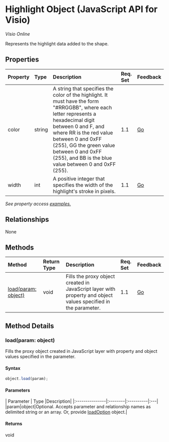 # Highlight Object (JavaScript API for Visio)

_Visio Online_

Represents the highlight data added to the shape.

## Properties

| Property	   | Type	|Description| Req. Set| Feedback|
|:---------------|:--------|:----------|:----|:---|
|color|string|A string that specifies the color of the highlight. It must have the form "#RRGGBB", where each letter represents a hexadecimal digit between 0 and F, and where RR is the red value between 0 and 0xFF (255), GG the green value between 0 and 0xFF (255), and BB is the blue value between 0 and 0xFF (255).|1.1|[Go](https://github.com/OfficeDev/office-js-docs/issues/new?title=Visio-highlight-color)|
|width|int|A positive integer that specifies the width of the highlight's stroke in pixels.|1.1|[Go](https://github.com/OfficeDev/office-js-docs/issues/new?title=Visio-highlight-width)|

_See property access [examples.](#property-access-examples)_

## Relationships
None


## Methods

| Method		   | Return Type	|Description| Req. Set| Feedback|
|:---------------|:--------|:----------|:----|:---|
|[load(param: object)](#loadparam-object)|void|Fills the proxy object created in JavaScript layer with property and object values specified in the parameter.|1.1|[Go](https://github.com/OfficeDev/office-js-docs/issues/new?title=Visio-highlight-load)|

## Method Details


### load(param: object)
Fills the proxy object created in JavaScript layer with property and object values specified in the parameter.

#### Syntax
```js
object.load(param);
```

#### Parameters
| Parameter	   | Type	|Description|
|:---------------|:--------|:----------|:---|
|param|object|Optional. Accepts parameter and relationship names as delimited string or an array. Or, provide [loadOption](loadoption.md) object.|

#### Returns
void

